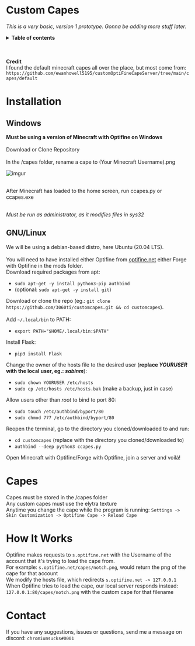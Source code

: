 # Custom Capes
*This is a very basic, version 1 prototype. Gonna be adding more stuff later.* 
<details>
  <summary><strong>Table of contents</strong></summary>

- [Installation](#installation)
- [Capes](#capes)
- [How it works](#how-it-works)
- [Contact](#contact)

</details>
<br><br> 

**Credit**<br>
I found the default minecraft capes all over the place, but most come from: `https://github.com/ewanhowell5195/customOptiFineCapeServer/tree/main/capes/default`

# Installation

## Windows

**Must be using a version of Minecraft with Optifine on Windows**<br><br>
Download or Clone Repository<br><br>
In the /capes folder, rename a cape to (Your Minecraft Username).png<br>

   ![imgur](https://imgur.com/pZTXexf.png)

<br>After Minecraft has loaded to the home screen, run ccapes.py or ccapes.exe
<br>

<br>*Must be run as administrator, as it modifies files in sys32*


## GNU/Linux

We will be using a debian-based distro, here Ubuntu (20.04 LTS).
<br><br>
You will need to have installed either Optifine from [optifine.net](https://optifine.net/home) either Forge with Optifine in the mods folder.
<br>
Download required packages from apt:
- `sudo apt-get -y install python3-pip authbind`
- (optional: `sudo apt-get -y install git`)

Download or clone the repo (eg.: `git clone https://github.com/3060ti/customcapes.git && cd customcapes`).
<br><br>
Add `~/.local/bin` to PATH:
- `export PATH="$HOME/.local/bin:$PATH"`

Install Flask:
- `pip3 install Flask`

Change the owner of the hosts file to the desired user (**replace *YOURUSER* with the local user, eg.: *sabinm***):
- `sudo chown YOURUSER /etc/hosts`
- `sudo cp /etc/hosts /etc/hosts.bak` (make a backup, just in case)

Allow users other than *root* to bind to port 80:
- `sudo touch /etc/authbind/byport/80`
- `sudo chmod 777 /etc/authbind/byport/80`

Reopen the terminal, go to the directory you cloned/downloaded to and run:
- `cd customcapes` (replace with the directory you cloned/downloaded to)
- `authbind --deep python3 ccapes.py`

Open Minecraft with Optifine/Forge with Optifine, join a server and voilà!


# Capes

Capes must be stored in the /capes folder
<br>
Any custom capes must use the elytra texture
<br>
Anytime you change the cape while the program is running: `Settings -> Skin Customization -> Optifine Cape -> Reload Cape`


# How It Works


Optifine makes requests to `s.optifine.net` with the Username of the account that it's trying to load the cape from.
<br>
For example: `s.optifine.net/capes/notch.png`, would return the png of the cape for that account
<br>
We modify the hosts file, which redirects `s.optifine.net -> 127.0.0.1`
<br>When Optifine tries to load the cape, our local server responds instead: `127.0.0.1:80/capes/notch.png` with the custom cape for that filename

# Contact
If you have any suggestions, issues or questions, send me a message on discord: `chromiumsucks#0001`

